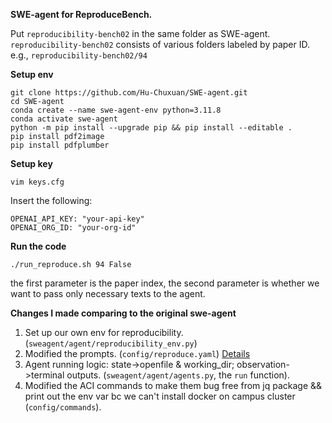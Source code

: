 **SWE-agent for ReproduceBench.**

Put `reproducibility-bench02` in the same folder as SWE-agent. `reproducibility-bench02` consists of various folders labeled by paper ID. e.g., `reproducibility-bench02/94`

**Setup env**
```
git clone https://github.com/Hu-Chuxuan/SWE-agent.git
cd SWE-agent
conda create --name swe-agent-env python=3.11.8
conda activate swe-agent
python -m pip install --upgrade pip && pip install --editable .
pip install pdf2image
pip install pdfplumber
```

**Setup key**
```
vim keys.cfg
```
Insert the following:
```
OPENAI_API_KEY: "your-api-key"
OPENAI_ORG_ID: "your-org-id"
```

**Run the code**
```
./run_reproduce.sh 94 False
```
the first parameter is the paper index, the second parameter is whether we want to pass only necessary texts to the agent.

**Changes I made comparing to the original swe-agent**
1. Set up our own env for reproducibility. (`sweagent/agent/reproducibility_env.py`)
2. Modified the prompts. (`config/reproduce.yaml`) [Details](https://docs.google.com/document/d/1Eh2DXy3mReiDSC1MQVeBsedt4Y_sFXGL6KEwM4kKu9U/edit?usp=sharing)
3. Agent running logic: state->openfile & working_dir; observation->terminal outputs. (`sweagent/agent/agents.py`, the `run` function).
4. Modified the ACI commands to make them bug free from jq package && print out the env var bc we can't install docker on campus cluster (`config/commands`).


